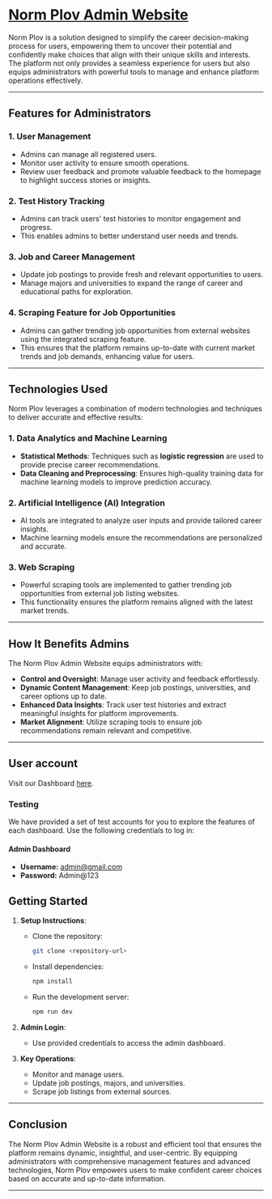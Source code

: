 <a href="https://admin-normplov.shinoshike.studio/">
    <h1>Norm Plov Admin Website</h1>
</a>



Norm Plov is a solution designed to simplify the career decision-making process for users, empowering them to uncover their potential and confidently make choices that align with their unique skills and interests. The platform not only provides a seamless experience for users but also equips administrators with powerful tools to manage and enhance platform operations effectively.

---

## **Features for Administrators**  

### **1. User Management**  
- Admins can manage all registered users.  
- Monitor user activity to ensure smooth operations.  
- Review user feedback and promote valuable feedback to the homepage to highlight success stories or insights.

### **2. Test History Tracking**  
- Admins can track users' test histories to monitor engagement and progress.  
- This enables admins to better understand user needs and trends.

### **3. Job and Career Management**  
- Update job postings to provide fresh and relevant opportunities to users.  
- Manage majors and universities to expand the range of career and educational paths for exploration.  

### **4. Scraping Feature for Job Opportunities**  
- Admins can gather trending job opportunities from external websites using the integrated scraping feature.  
- This ensures that the platform remains up-to-date with current market trends and job demands, enhancing value for users.

---

## **Technologies Used**  

Norm Plov leverages a combination of modern technologies and techniques to deliver accurate and effective results:  

### **1. Data Analytics and Machine Learning**  
- **Statistical Methods**: Techniques such as **logistic regression** are used to provide precise career recommendations.  
- **Data Cleaning and Preprocessing**: Ensures high-quality training data for machine learning models to improve prediction accuracy.  

### **2. Artificial Intelligence (AI) Integration**  
- AI tools are integrated to analyze user inputs and provide tailored career insights.  
- Machine learning models ensure the recommendations are personalized and accurate.  

### **3. Web Scraping**  
- Powerful scraping tools are implemented to gather trending job opportunities from external job listing websites.  
- This functionality ensures the platform remains aligned with the latest market trends.

---

## **How It Benefits Admins**  
The Norm Plov Admin Website equips administrators with:  
- **Control and Oversight**: Manage user activity and feedback effortlessly.  
- **Dynamic Content Management**: Keep job postings, universities, and career options up to date.  
- **Enhanced Data Insights**: Track user test histories and extract meaningful insights for platform improvements.  
- **Market Alignment**: Utilize scraping tools to ensure job recommendations remain relevant and competitive.  

---


## User account
Visit our Dashboard [here](https://admin-normplov.shinoshike.studio/login).
### Testing
We have provided a set of test accounts for you to explore the features of each dashboard. Use the following credentials to log in:

#### Admin Dashboard
- **Username:** admin@gmail.com
- **Password:** Admin@123



## **Getting Started**  
1. **Setup Instructions**:  
   - Clone the repository:  
     ```bash
     git clone <repository-url>
     ```
   - Install dependencies:  
     ```bash
     npm install
     ```
   - Run the development server:  
     ```bash
     npm run dev
     ```

2. **Admin Login**:  
   - Use provided credentials to access the admin dashboard.  

3. **Key Operations**:  
   - Monitor and manage users.  
   - Update job postings, majors, and universities.  
   - Scrape job listings from external sources.  

---

## **Conclusion**  

The Norm Plov Admin Website is a robust and efficient tool that ensures the platform remains dynamic, insightful, and user-centric. By equipping administrators with comprehensive management features and advanced technologies, Norm Plov empowers users to make confident career choices based on accurate and up-to-date information.

---

